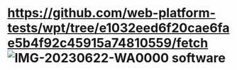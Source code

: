https://github.com/web-platform-tests/wpt/tree/e1032eed6f20cae6fae5b4f92c45915a74810559/fetch
![IMG-20230622-WA0000](https://github.com/Farleysdevelopment/software/assets/138571112/fd1ce08e-60c1-41fe-bc3f-9f64988f9b02)
software
========
